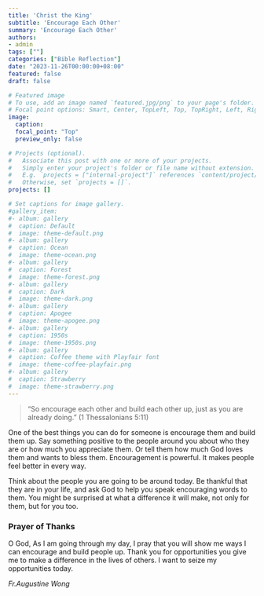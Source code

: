 ```yaml
---
title: 'Christ the King'
subtitle: 'Encourage Each Other'
summary: 'Encourage Each Other'
authors:
- admin
tags: [""]
categories: ["Bible Reflection"]
date: "2023-11-26T00:00:00+08:00"
featured: false
draft: false

# Featured image
# To use, add an image named `featured.jpg/png` to your page's folder.
# Focal point options: Smart, Center, TopLeft, Top, TopRight, Left, Right, BottomLeft, Bottom, BottomRight
image:
  caption:
  focal_point: "Top"
  preview_only: false

# Projects (optional).
#   Associate this post with one or more of your projects.
#   Simply enter your project's folder or file name without extension.
#   E.g. `projects = ["internal-project"]` references `content/project/deep-learning/index.md`.
#   Otherwise, set `projects = []`.
projects: []

# Set captions for image gallery.
#gallery_item:
#- album: gallery
#  caption: Default
#  image: theme-default.png
#- album: gallery
#  caption: Ocean
#  image: theme-ocean.png
#- album: gallery
#  caption: Forest
#  image: theme-forest.png
#- album: gallery
#  caption: Dark
#  image: theme-dark.png
#- album: gallery
#  caption: Apogee
#  image: theme-apogee.png
#- album: gallery
#  caption: 1950s
#  image: theme-1950s.png
#- album: gallery
#  caption: Coffee theme with Playfair font
#  image: theme-coffee-playfair.png
#- album: gallery
#  caption: Strawberry
#  image: theme-strawberry.png
---
```

> “So encourage each other and build each other up, just as you are already doing.”
(1 Thessalonians 5:11)

One of the best things you can do for someone is encourage them and build them up. Say something positive to the people around you about who they are or how much you appreciate them. Or tell them how much God loves them and wants to bless them. Encouragement is powerful. It makes people feel better in every way.

Think about the people you are going to be around today.
Be thankful that they are in your life, and ask God to help you speak encouraging words to them. You might be surprised at what a difference it will make, not only for them, but for you too.

### Prayer of Thanks
O God,
As I am going through my day, 
I pray that you will show me ways I can encourage and build people up.
Thank you for opportunities you give me to make a difference in the lives of others.
I want to seize my opportunities today.

_Fr.Augustine Wong_